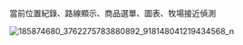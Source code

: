 

當前位置紀錄、路線顯示、商品選單、圖表、牧場接近偵測

![185874680_3762275783880892_918148041219434568_n](https://user-images.githubusercontent.com/71810019/178667704-0d628481-af88-4b77-929b-730ebe1276e9.jpg)

